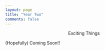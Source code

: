 ```yaml
---
layout: page
title: "Year Two"
comments: false
---
```

<p align="center"> Exciting Things</p> (Hopefully) Coming Soon!!
</p>
